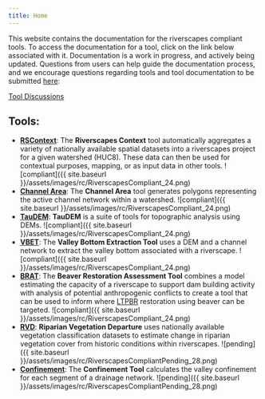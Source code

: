 ```yaml
---
title: Home
---
```


This website contains the documentation for the riverscapes compliant tools. To access the documentation for a tool, click on the link below associated with it. Documentation is a work in progress, and actively being updated. Questions from users can help guide the documentation process, and we encourage questions regarding tools and tool documentation to be submitted [here](https://github.com/Riverscapes/riverscapes-tools/discussions):

<a class="button" href="https://github.com/Riverscapes/riverscapes-tools/discussions"><i class="fa fa-github"></i> Tool Discussions </a>

## Tools:

* [**RSContext**](https://tools.riverscapes.xyz/rscontext/): The **Riverscapes Context** tool automatically aggregates a variety of nationally available spatial datasets into a riverscapes project for a given watershed (HUC8). These data can then be used for contextual purposes, mapping, or as input data in other tools. ![compliant]({{ site.baseurl }}/assets/images/rc/RiverscapesCompliant_24.png)
* [**Channel Area**](https://tools.riverscapes.xyz/channel/): The **Channel Area** tool generates polygons representing the active channel network within a watershed. ![compliant]({{ site.baseurl }}/assets/images/rc/RiverscapesCompliant_24.png)
* [**TauDEM**](https://tools.riverscapes.xyz/taudem/): **TauDEM** is a suite of tools for topographic analysis using DEMs. ![compliant]({{ site.baseurl }}/assets/images/rc/RiverscapesCompliant_24.png)
* [**VBET**](https://tools.riverscapes.xyz/vbet): The **Valley Bottom Extraction Tool** uses a DEM and a channel network to extract the valley bottom associated with a riverscape. ![compliant]({{ site.baseurl }}/assets/images/rc/RiverscapesCompliant_24.png)
* [**BRAT**](https://tools.riverscapes.xyz/brat): The **Beaver Restoration Assessment Tool** combines a model estimating the capacity of a riverscape to support dam building activity with analysis of potential anthropogenic conflicts to create a tool that can be used to inform where [LTPBR](http://lowtechpbr.restoration.usu.edu/) restoration using beaver can be targeted. ![compliant]({{ site.baseurl }}/assets/images/rc/RiverscapesCompliant_24.png)
* [**RVD**](https://tools.riverscapes.xyz/rvd): **Riparian Vegetation Departure** uses nationally available vegetation classification datasets to estimate change in riparian vegetation cover from historic conditions within riverscapes. ![pending]({{ site.baseurl }}/assets/images/rc/RiverscapesCompliantPending_28.png)
* [**Confinement**](https://tools.riverscapes.xyz/cofinement): The **Confinement Tool** calculates the valley confinement for each segment of a drainage network. ![pending]({{ site.baseurl }}/assets/images/rc/RiverscapesCompliantPending_28.png)
